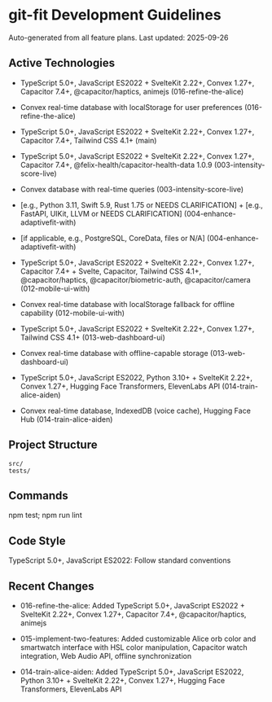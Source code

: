 # git-fit Development Guidelines

Auto-generated from all feature plans. Last updated: 2025-09-26

## Active Technologies
- TypeScript 5.0+, JavaScript ES2022 + SvelteKit 2.22+, Convex 1.27+, Capacitor 7.4+, @capacitor/haptics, animejs (016-refine-the-alice)
- Convex real-time database with localStorage for user preferences (016-refine-the-alice)

- TypeScript 5.0+, JavaScript ES2022 + SvelteKit 2.22+, Convex 1.27+, Capacitor 7.4+, Tailwind CSS 4.1+ (main)
- TypeScript 5.0+, JavaScript ES2022 + SvelteKit 2.22+, Convex 1.27+, Capacitor 7.4+, @felix-health/capacitor-health-data 1.0.9 (003-intensity-score-live)
- Convex database with real-time queries (003-intensity-score-live)
- [e.g., Python 3.11, Swift 5.9, Rust 1.75 or NEEDS CLARIFICATION] + [e.g., FastAPI, UIKit, LLVM or NEEDS CLARIFICATION] (004-enhance-adaptivefit-with)
- [if applicable, e.g., PostgreSQL, CoreData, files or N/A] (004-enhance-adaptivefit-with)
- TypeScript 5.0+, JavaScript ES2022 + SvelteKit 2.22+, Convex 1.27+, Capacitor 7.4+ + Svelte, Capacitor, Tailwind CSS 4.1+, @capacitor/haptics, @capacitor/biometric-auth, @capacitor/camera (012-mobile-ui-with)
- Convex real-time database with localStorage fallback for offline capability (012-mobile-ui-with)
- TypeScript 5.0+, JavaScript ES2022 + SvelteKit 2.22+, Convex 1.27+, Tailwind CSS 4.1+ (013-web-dashboard-ui)
- Convex real-time database with offline-capable storage (013-web-dashboard-ui)
- TypeScript 5.0+, JavaScript ES2022, Python 3.10+ + SvelteKit 2.22+, Convex 1.27+, Hugging Face Transformers, ElevenLabs API (014-train-alice-aiden)
- Convex real-time database, IndexedDB (voice cache), Hugging Face Hub (014-train-alice-aiden)

## Project Structure

```
src/
tests/
```

## Commands

npm test; npm run lint

## Code Style

TypeScript 5.0+, JavaScript ES2022: Follow standard conventions

## Recent Changes
- 016-refine-the-alice: Added TypeScript 5.0+, JavaScript ES2022 + SvelteKit 2.22+, Convex 1.27+, Capacitor 7.4+, @capacitor/haptics, animejs

- 015-implement-two-features: Added customizable Alice orb color and smartwatch interface with HSL color manipulation, Capacitor watch integration, Web Audio API, offline synchronization
- 014-train-alice-aiden: Added TypeScript 5.0+, JavaScript ES2022, Python 3.10+ + SvelteKit 2.22+, Convex 1.27+, Hugging Face Transformers, ElevenLabs API

<!-- MANUAL ADDITIONS START -->
<!-- MANUAL ADDITIONS END -->

